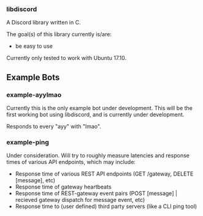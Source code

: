 ### libdiscord
A Discord library written in C.

The goal(s) of this library currently is/are:
* be easy to use

Currently only tested to work with Ubuntu 17.10.

## Example Bots
### example-ayylmao
Currently this is the only example bot under development. This will be the first working bot using libdiscord, and 
is currently under development.

Responds to every "ayy" with "lmao".

### example-ping
Under consideration. Will try to roughly measure latencies and response times of various API endpoints, which may include:
* Response time of various REST API endpoints (GET /gateway, DELETE [message], etc)
* Response time of gateway heartbeats
* Response time of REST-gateway event pairs (POST [message] | recieved gateway dispatch for message event, etc)
* Response time to (user defined) third party servers (like a CLI ping tool)


